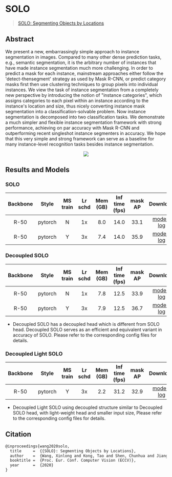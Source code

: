 # SOLO

> [SOLO: Segmenting Objects by Locations](https://arxiv.org/abs/1912.04488)

<!-- [ALGORITHM] -->

## Abstract

We present a new, embarrassingly simple approach to instance segmentation in images. Compared to many other dense prediction tasks, e.g., semantic segmentation, it is the arbitrary number of instances that have made instance segmentation much more challenging. In order to predict a mask for each instance, mainstream approaches either follow the 'detect-thensegment' strategy as used by Mask R-CNN, or predict category masks first then use clustering techniques to group pixels into individual instances. We view the task of instance segmentation from a completely new perspective by introducing the notion of "instance categories", which assigns categories to each pixel within an instance according to the instance's location and size, thus nicely converting instance mask segmentation into a classification-solvable problem. Now instance segmentation is decomposed into two classification tasks. We demonstrate a much simpler and flexible instance segmentation framework with strong performance, achieving on par accuracy with Mask R-CNN and outperforming recent singleshot instance segmenters in accuracy. We hope that this very simple and strong framework can serve as a baseline for many instance-level recognition tasks besides instance segmentation.

<div align=center>
<img src="https://user-images.githubusercontent.com/40661020/143998371-10e6f14b-4506-481d-91a7-5f8f58213307.png"/>
</div>

## Results and Models

### SOLO

| Backbone |  Style  | MS train | Lr schd | Mem (GB) | Inf time (fps) | mask AP |                                                                                                                                Download                                                                                                                                |
| :------: | :-----: | :------: | :-----: | :------: | :------------: | :-----: | :--------------------------------------------------------------------------------------------------------------------------------------------------------------------------------------------------------------------------------------------------------------------: |
|   R-50   | pytorch |    N     |   1x    |   8.0    |      14.0      |  33.1   | [model](https://pub-ed9ed750ddcc469da251e2d1a2cea382.r2.dev/mmdetection/v2.0/solo/solo_r50_fpn_1x_coco/solo_r50_fpn_1x_coco_20210821_035055-2290a6b8.pth) \| [log](https://pub-ed9ed750ddcc469da251e2d1a2cea382.r2.dev/mmdetection/v2.0/solo/solo_r50_fpn_1x_coco/solo_r50_fpn_1x_coco_20210821_035055.log.json) |
|   R-50   | pytorch |    Y     |   3x    |   7.4    |      14.0      |  35.9   | [model](https://pub-ed9ed750ddcc469da251e2d1a2cea382.r2.dev/mmdetection/v2.0/solo/solo_r50_fpn_3x_coco/solo_r50_fpn_3x_coco_20210901_012353-11d224d7.pth) \| [log](https://pub-ed9ed750ddcc469da251e2d1a2cea382.r2.dev/mmdetection/v2.0/solo/solo_r50_fpn_3x_coco/solo_r50_fpn_3x_coco_20210901_012353.log.json) |

### Decoupled SOLO

| Backbone |  Style  | MS train | Lr schd | Mem (GB) | Inf time (fps) | mask AP |                                                                                                                                                    Download                                                                                                                                                    |
| :------: | :-----: | :------: | :-----: | :------: | :------------: | :-----: | :------------------------------------------------------------------------------------------------------------------------------------------------------------------------------------------------------------------------------------------------------------------------------------------------------------: |
|   R-50   | pytorch |    N     |   1x    |   7.8    |      12.5      |  33.9   | [model](https://pub-ed9ed750ddcc469da251e2d1a2cea382.r2.dev/mmdetection/v2.0/solo/decoupled_solo_r50_fpn_1x_coco/decoupled_solo_r50_fpn_1x_coco_20210820_233348-6337c589.pth) \| [log](https://pub-ed9ed750ddcc469da251e2d1a2cea382.r2.dev/mmdetection/v2.0/solo/decoupled_solo_r50_fpn_1x_coco/decoupled_solo_r50_fpn_1x_coco_20210820_233348.log.json) |
|   R-50   | pytorch |    Y     |   3x    |   7.9    |      12.5      |  36.7   | [model](https://pub-ed9ed750ddcc469da251e2d1a2cea382.r2.dev/mmdetection/v2.0/solo/decoupled_solo_r50_fpn_3x_coco/decoupled_solo_r50_fpn_3x_coco_20210821_042504-7b3301ec.pth) \| [log](https://pub-ed9ed750ddcc469da251e2d1a2cea382.r2.dev/mmdetection/v2.0/solo/decoupled_solo_r50_fpn_3x_coco/decoupled_solo_r50_fpn_3x_coco_20210821_042504.log.json) |

- Decoupled SOLO has a decoupled head which is different from SOLO head.
  Decoupled SOLO serves as an efficient and equivalent variant in accuracy
  of SOLO. Please refer to the corresponding config files for details.

### Decoupled Light SOLO

| Backbone |  Style  | MS train | Lr schd | Mem (GB) | Inf time (fps) | mask AP |                                                                                                                                                                Download                                                                                                                                                                |
| :------: | :-----: | :------: | :-----: | :------: | :------------: | :-----: | :------------------------------------------------------------------------------------------------------------------------------------------------------------------------------------------------------------------------------------------------------------------------------------------------------------------------------------: |
|   R-50   | pytorch |    Y     |   3x    |   2.2    |      31.2      |  32.9   | [model](https://pub-ed9ed750ddcc469da251e2d1a2cea382.r2.dev/mmdetection/v2.0/solo/decoupled_solo_light_r50_fpn_3x_coco/decoupled_solo_light_r50_fpn_3x_coco_20210906_142703-e70e226f.pth) \| [log](https://pub-ed9ed750ddcc469da251e2d1a2cea382.r2.dev/mmdetection/v2.0/solo/decoupled_solo_light_r50_fpn_3x_coco/decoupled_solo_light_r50_fpn_3x_coco_20210906_142703.log.json) |

- Decoupled Light SOLO using decoupled structure similar to Decoupled
  SOLO head, with light-weight head and smaller input size, Please refer
  to the corresponding config files for details.

## Citation

```latex
@inproceedings{wang2020solo,
  title     =  {{SOLO}: Segmenting Objects by Locations},
  author    =  {Wang, Xinlong and Kong, Tao and Shen, Chunhua and Jiang, Yuning and Li, Lei},
  booktitle =  {Proc. Eur. Conf. Computer Vision (ECCV)},
  year      =  {2020}
}
```
